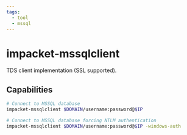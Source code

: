 ```yaml
---
tags:
  - tool
  - mssql
---
```

# impacket-mssqlclient

TDS client implementation (SSL supported).

## Capabilities

```bash
# Connect to MSSQL database
impacket-mssqlclient $DOMAIN/username:password@$IP

# Connect to MSSQL database forcing NTLM authentication
impacket-mssqlclient $DOMAIN/username:password@$IP -windows-auth
```
